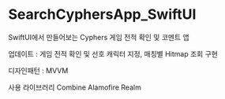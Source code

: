 # SearchCyphersApp_SwiftUI

SwiftUI에서 만들어보는 Cyphers 게임 전적 확인 및 코멘트 앱 

업데이트 : 
게임 전적 확인 및 선호 캐릭터 지정, 
매칭별 Hitmap 조회 구현 



디자인패턴 : MVVM 

사용 라이브러리 
Combine 
Alamofire
Realm 


